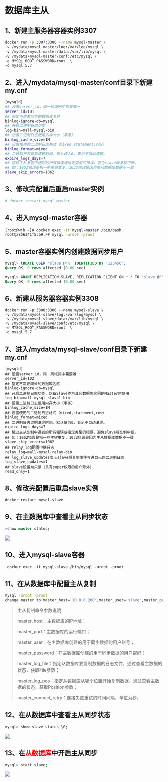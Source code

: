 # 数据库主从

## 1、新建主服务器容器实例3307

```sh
docker run -p 3307:3306 --name mysql-master \
-v /mydata/mysql-master/log:/var/log/mysql \
-v /mydata/mysql-master/data:/var/lib/mysql \
-v /mydata/mysql-master/conf:/etc/mysql \
-e MYSQL_ROOT_PASSWORD=root  \
-d mysql:5.7
```

## 2、进入/mydata/mysql-master/conf目录下新建my.cnf

```sh
[mysqld]
## 设置server_id，同一局域网中需要唯一
server_id=101 
## 指定不需要同步的数据库名称
binlog-ignore-db=mysql  
## 开启二进制日志功能
log-bin=mall-mysql-bin  
## 设置二进制日志使用内存大小（事务）
binlog_cache_size=1M  
## 设置使用的二进制日志格式（mixed,statement,row）
binlog_format=mixed  
## 二进制日志过期清理时间。默认值为0，表示不自动清理。
expire_logs_days=7  
## 跳过主从复制中遇到的所有错误或指定类型的错误，避免slave端复制中断。
## 如：1062错误是指一些主键重复，1032错误是因为主从数据库数据不一致
slave_skip_errors=1062
```

## 3、修改完配置后重启master实例

```sh
# docker restart mysql-master
```

## 4、进入mysql-master容器

```sh
[root@wjh ~]# docker exec -it mysql-master /bin/bash
root@a856341f5cb9:/# mysql -uroot -proot
```

## 5、master容器实例内创建数据同步用户

```SQL
mysql> CREATE USER 'slave'@'%' IDENTIFIED BY '123456';
Query OK, 0 rows affected (0.00 sec)

mysql> GRANT REPLICATION SLAVE, REPLICATION CLIENT ON *.* TO 'slave'@'%';
Query OK, 0 rows affected (0.00 sec)
```

## 6、新建从服务器容器实例3308

```SH
docker run -p 3308:3306 --name mysql-slave \
-v /mydata/mysql-slave/log:/var/log/mysql \
-v /mydata/mysql-slave/data:/var/lib/mysql \
-v /mydata/mysql-slave/conf:/etc/mysql \
-e MYSQL_ROOT_PASSWORD=root  \
-d mysql:5.7
```

## 7、进入/mydata/mysql-slave/conf目录下新建my.cnf

```\SH
[mysqld]
## 设置server_id，同一局域网中需要唯一
server_id=102
## 指定不需要同步的数据库名称
binlog-ignore-db=mysql  
## 开启二进制日志功能，以备Slave作为其它数据库实例的Master时使用
log-bin=mall-mysql-slave1-bin  
## 设置二进制日志使用内存大小（事务）
binlog_cache_size=1M  
## 设置使用的二进制日志格式（mixed,statement,row）
binlog_format=mixed  
## 二进制日志过期清理时间。默认值为0，表示不自动清理。
expire_logs_days=7  
## 跳过主从复制中遇到的所有错误或指定类型的错误，避免slave端复制中断。
## 如：1062错误是指一些主键重复，1032错误是因为主从数据库数据不一致
slave_skip_errors=1062  
## relay_log配置中继日志
relay_log=mall-mysql-relay-bin  
## log_slave_updates表示slave将复制事件写进自己的二进制日志
log_slave_updates=1  
## slave设置为只读（具有super权限的用户除外）
read_only=1
```

## 8、修改完配置后重启slave实例

```sh
docker restart mysql-slave
```

## 9、在主数据库中查看主从同步状态

```sql
>show master status;
```

![](https://cdn.jsdelivr.net/gh/fhwlnetwork/blos_imgs/img/202202061958972.png)

## 10、进入mysql-slave容器

```SH
 docker exec -it mysql-slave /bin/mysql -uroot -proot
```

## 11、在从数据库中配置主从复制

```sh
mysql -uroot -proot
change master to master_host='10.0.0.200',master_user='slave',master_password='123456',master_port=3307,master_log_file='mall-mysql-bin.000001',master_log_pos=154,master_connect_retry=30;
```

>主从复制命令参数说明
>
>master_host：主数据库的IP地址；
>
>master_port：主数据库的运行端口；
>
>master_user：在主数据库创建的用于同步数据的用户账号；
>
>master_password：在主数据库创建的用于同步数据的用户密码；
>
>master_log_file：指定从数据库要复制数据的日志文件，通过查看主数据的状态，获取File参数；
>
>master_log_pos：指定从数据库从哪个位置开始复制数据，通过查看主数据的状态，获取Position参数；
>
>master_connect_retry：连接失败重试的时间间隔，单位为秒。

## 12、在从数据库中查看主从同步状态

```sql
mysql> show slave status \G;
```

![](https://cdn.jsdelivr.net/gh/fhwlnetwork/blos_imgs/img/202202062004684.png)

## 13、在<a style="color:red">从数据库</a>中开启主从同步

```sh
mysql> start slave;

```

![](https://cdn.jsdelivr.net/gh/fhwlnetwork/blos_imgs/img/202202062025921.png)

